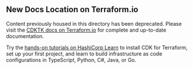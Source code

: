 ## New Docs Location on Terraform.io

Content previously housed in this directory has been deprecated. Please visit the [CDKTK docs on Terraform.io](https://www.terraform.io/docs/cdktf/index.html) for complete and up-to-date documentation.

Try the [hands-on tutorials on HashiCorp Learn](https://learn.hashicorp.com/collections/terraform/cdktf) to install CDK for Terraform, set up your first project, and learn to build infrastructure as code configurations in TypeScript, Python, C#, Java, or Go.
